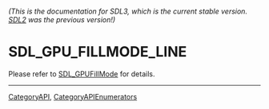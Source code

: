 ###### (This is the documentation for SDL3, which is the current stable version. [SDL2](https://wiki.libsdl.org/SDL2/) was the previous version!)
# SDL_GPU_FILLMODE_LINE

Please refer to [SDL_GPUFillMode](SDL_GPUFillMode) for details.

----
[CategoryAPI](CategoryAPI), [CategoryAPIEnumerators](CategoryAPIEnumerators)

